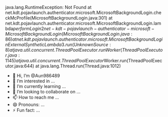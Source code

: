java.lang.RuntimeException: Not Found
	at net.kdt.pojavlaunch.authenticator.microsoft.MicrosoftBackgroundLogin.checkMcProfile(MicrosoftBackgroundLogin.java:301)
	at net.kdt.pojavlaunch.authenticator.microsoft.MicrosoftBackgroundLogin.lambda$performLogin$2$net-kdt-pojavlaunch-authenticator-microsoft-MicrosoftBackgroundLogin(MicrosoftBackgroundLogin.java:86)
	at net.kdt.pojavlaunch.authenticator.microsoft.MicrosoftBackgroundLogin$$ExternalSyntheticLambda3.run(Unknown Source:8)
	at java.util.concurrent.ThreadPoolExecutor.runWorker(ThreadPoolExecutor.java:1145)
	at java.util.concurrent.ThreadPoolExecutor$Worker.run(ThreadPoolExecutor.java:644)
	at java.lang.Thread.run(Thread.java:1012)
 - 👋 Hi, I’m @Aun986489
- 👀 I’m interested in ...
- 🌱 I’m currently learning ...
- 💞️ I’m looking to collaborate on ...
- 📫 How to reach me ...
- 😄 Pronouns: ...
- ⚡ Fun fact: ...

<!---
Aun986489/Aun986489 is a ✨ special ✨ repository because its `README.md` (this file) appears on your GitHub profile.
You can click the Preview link to take a look at your changes.
--->
